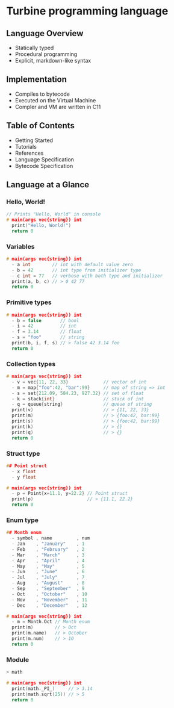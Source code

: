 # Turbine programming language

## Language Overview

- Statically typed
- Procedural programming
- Explicit, markdown-like syntax

## Implementation

- Compiles to bytecode
- Executed on the Virtual Machine
- Compler and VM are written in C11

## Table of Contents
- Getting Started
- Tutorials
- References
- Language Specification
- Bytecode Specification

## Language at a Glance

### Hello, World!

```cpp
// Prints "Hello, World" in console
# main(args vec{string}) int
  print("Hello, World!")
  return 0
```

### Variables
```cpp
# main(args vec{string}) int
  - a int        // int with default value zero
  - b = 42       // int type from initializer type
  - c int = 77   // verbose with both type and initializer
  print(a, b, c) // > 0 42 77
  return 0
```

### Primitive types
```cpp
# main(args vec{string}) int
  - b = false       // bool
  - i = 42          // int
  - f = 3.14        // float
  - s = "foo"       // string
  print(b, i, f, s) // > false 42 3.14 foo
  return 0
```

### Collection types
```cpp
# main(args vec{string}) int
  - v = vec{11, 22, 33}             // vector of int
  - m = map{"foo":42, "bar":99}     // map of string => int
  - s = set{212.09, 584.23, 927.32} // set of float
  - k = stack{int}                  // stack of int
  - q = queue{string}               // queue of string
  print(v)                          // > {11, 22, 33}
  print(m)                          // > {foo:42, bar:99}
  print(s)                          // > {foo:42, bar:99}
  print(k)                          // > {}
  print(q)                          // > {}
  return 0
```

### Struct type
```cpp
## Point struct
  - x float
  - y float

# main(args vec{string}) int
  - p = Point{x=11.1, y=22.2} // Point struct
  print(p)                    // > {11.1, 22.2}
  return 0
```

### Enum type
```cpp
## Month enum
  - symbol , name         , num
  - Jan    , "January"    , 1
  - Feb    , "February"   , 2
  - Mar    , "March"      , 3
  - Apr    , "April"      , 4
  - May    , "May"        , 5
  - Jun    , "June"       , 6
  - Jul    , "July"       , 7
  - Aug    , "August"     , 8
  - Sep    , "September"  , 9
  - Oct    , "October"    , 10
  - Nov    , "November"   , 11
  - Dec    , "December"   , 12

# main(args vec{string}) int
  - m = Month.Oct // Month enum
  print(m)        // > Oct
  print(m.name)   // > October
  print(m.num)    // > 10
  return 0
```

### Module
```cpp
> math

# main(args vec{string}) int
  print(math._PI_)     // > 3.14
  print(math.sqrt(25)) // > 5
  return 0
```
